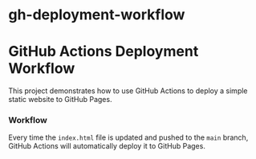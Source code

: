 # gh-deployment-workflow
# GitHub Actions Deployment Workflow

This project demonstrates how to use GitHub Actions to deploy a simple static website to GitHub Pages.

### Workflow
Every time the `index.html` file is updated and pushed to the `main` branch, GitHub Actions will automatically deploy it to GitHub Pages.
